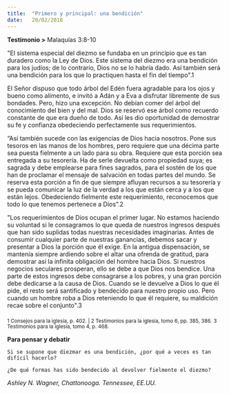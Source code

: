 ```yaml
---
title:  "Primero y principal: una bendición"
date:   20/02/2018
---
```


**Testimonio >** Malaquías 3:8-10

"El sistema especial del diezmo se fundaba en un principio que es tan duradero como la Ley de Dios. Este sistema del diezmo era una bendición para los judíos; de lo contrario, Dios no se lo habría dado. Así también será una bendición para los que lo practiquen hasta el fin del tiempo".1 

El Señor dispuso que todo árbol del Edén fuera agradable para los ojos y bueno como alimento, e invitó a Adán y a Eva a disfrutar libremente de sus bondades. Pero, hizo una excepción. No debían comer del árbol del conocimiento del bien y del mal. Dios se reservó ese árbol como recuerdo constante de que era dueño de todo. Así les dio oportunidad de demostrar su fe y confianza obedeciendo perfectamente sus requerimientos. 

“Así también sucede con las exigencias de Dios hacia nosotros. Pone sus tesoros en las manos de los hombres, pero requiere que una décima parte sea puesta fielmente a un lado para su obra. Requiere que esta porción sea entregada a su tesorería. Ha de serle devuelta como propiedad suya; es sagrada y debe emplearse para fines sagrados, para el sostén de los que han de proclamar el mensaje de salvación en todas partes del mundo. Se reserva esta porción a fin de que siempre afluyan recursos a su tesorería y se pueda comunicar la luz de la verdad a los que están cerca y a los que están lejos. Obedeciendo fielmente este requerimiento, reconocemos que todo lo que tenemos pertenece a Dios”.2 

"Los requerimientos de Dios ocupan el primer lugar. No estamos haciendo su voluntad si le consagramos lo que queda de nuestros ingresos después que han sido suplidas todas nuestras necesidades imaginarias. Antes de consumir cualquier parte de nuestras ganancias, debemos sacar y presentar a Dios la porción que él exige. En la antigua dispensación, se mantenía siempre ardiendo sobre el altar una ofrenda de gratitud, para demostrar así la infinita obligación del hombre hacia Dios. Si nuestros negocios seculares prosperan, ello se debe a que Dios nos bendice. Una parte de estos ingresos debe consagrarse a los pobres, y una gran porción debe dedicarse a la causa de Dios. Cuando se le devuelve a Dios lo que él pide, el resto será santificado y bendecido para nuestro propio uso. Pero cuando un hombre roba a Dios reteniendo lo que él requiere, su maldición recae sobre el conjunto".3 

<sub>1 Consejos para la iglesia, p. 402. | 2 Testimonios para la iglesia, tomo 6, pp. 385, 386.</sub>
<sub>3 Testimonios para la iglesia, tomo 4, p. 468.</sub>

**Para pensar y debatir**

`Si se supone que diezmar es una bendición, ¿por qué a veces es tan difícil hacerlo?`

`¿De qué formas has sido bendecido al devolver fielmente el diezmo?`

_Ashley N. Wagner, Chattonooga. Tennessee, EE.UU._